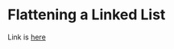 # Flattening a Linked List
Link is [here](https://practice.geeksforgeeks.org/problems/flattening-a-linked-list/1)